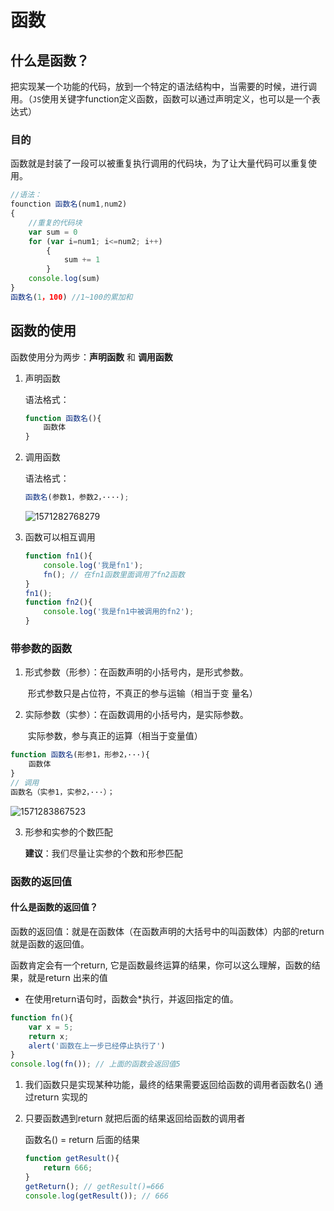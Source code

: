 # 函数

## 什么是函数？

把实现某一个功能的代码，放到一个特定的语法结构中，当需要的时候，进行调用。（`JS`使用关键字function定义函数，函数可以通过声明定义，也可以是一个表达式）

### 目的

函数就是封装了一段可以被重复执行调用的代码块，为了让大量代码可以重复使用。

```js
//语法：
founction 函数名(num1,num2)
{
    //重复的代码块
    var sum = 0
    for (var i=num1; i<=num2; i++)
        {
            sum += 1
        }
    console.log(sum)
}
函数名(1，100) //1~100的累加和
```

## 函数的使用

函数使用分为两步：**声明函数** 和 **调用函数**

1. 声明函数

   语法格式：

   ```js
   function 函数名(){
       函数体
   }
   ```

2. 调用函数

   语法格式：

   ```js
   函数名(参数1，参数2，····);
   ```

   ![1571282768279](C:\Users\lenovo\AppData\Roaming\Typora\typora-user-images\1571282768279.png)

3. 函数可以相互调用

   ```js
   function fn1(){
       console.log('我是fn1');
       fn(); // 在fn1函数里面调用了fn2函数
   }
   fn1();
   function fn2(){
       console.log('我是fn1中被调用的fn2');
   }
   ```

   

### 带参数的函数

1. 形式参数（形参）：在函数声明的小括号内，是形式参数。

   ​          形式参数只是占位符，不真正的参与运输（相当于变               量名）

2. 实际参数（实参）：在函数调用的小括号内，是实际参数。

   ​          实际参数，参与真正的运算（相当于变量值）

```js
function 函数名(形参1，形参2，···){
    函数体
}
// 调用
函数名（实参1，实参2，···）；
```

![1571283867523](C:\Users\lenovo\AppData\Roaming\Typora\typora-user-images\1571283867523.png)

3. 形参和实参的个数匹配

   **建议**：我们尽量让实参的个数和形参匹配

### 函数的返回值

#### 什么是函数的返回值？

函数的返回值：就是在函数体（在函数声明的大括号中的叫函数体）内部的return 就是函数的返回值。

函数肯定会有一个return, 它是函数最终运算的结果，你可以这么理解，函数的结果，就是return 出来的值

* 在使用return语句时，函数会*执行，并返回指定的值。

```js
function fn(){
    var x = 5;
    return x;
    alert('函数在上一步已经停止执行了')
}
console.log(fn()); // 上面的函数会返回值5
```

1. 我们函数只是实现某种功能，最终的结果需要返回给函数的调用者函数名()  通过return 实现的

2. 只要函数遇到return 就把后面的结果返回给函数的调用者 

   函数名() = return 后面的结果

   ```js
   function getResult(){
       return 666;
   }
   getReturn(); // getResult()=666
   console.log(getResult()); // 666
   ```

   















